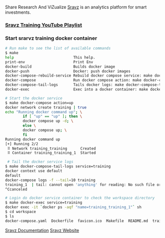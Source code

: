 Share Research And ViZualize [Sravz](https://sravz.com) is an analytics platform for smart investments.

### [Sravz Training YouTube Playlist](https://youtu.be/vFtlOtXPo5s)

### Start srarvz training docker container
```bash
# Run make to see the list of available commands
$ make
help                           This help.
print-env                      Print Env
docker-build                   Builds docker image
docker-push                    Docker: push docker images
docker-compose-rebuild-service Rebuild docker compose service: make docker-compose-rebuild-service service=backend-go
docker-compose                 Run docker compose action: make docker-compose up/down
docker-compose-tail-logs       Tails docker logs: make docker-compose-tail-logs service=training
docker-exec                    Exec into a docker container: make docker-exec service=training

# Start the docker service
$ make docker-compose action=up
docker network create training | true
echo "Running docker command up"; \
        if [ "up" == "up" ]; then \
        docker compose up -d; \
        else \
        docker compose up; \
        fi
Running docker command up
[+] Running 2/2
 ⠿ Network training_training      Created                                                                                                                                           0.1s
 ⠿ Container training_training_1  Started

 # Tail the docker service logs
$ make docker-compose-tail-logs service=training
docker context use default
default
docker-compose logs -f --tail=10 training
training_1  | tail: cannot open 'anything' for reading: No such file or directory
^Ccanceled

# Login do docker service container to check the workspace directory
$ make docker-exec service=training
docker exec -it `docker ps -aqf "name=training_training_1"` sh
$ cd workspace
$ ls
docker-compose.yaml  Dockerfile  favicon.ico  Makefile  README.md  training-ansible  training-hugo  training-py
```


[Sravz Documentation](https://docs.sravz.com/)
[Sravz Website](https://sravz.com)
